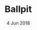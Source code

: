 ---
layout:      project
title:       Ballpit
date:        4 Jun 2018
# screenshot:
#   src:       /assets/img/projects/hyde-v2@0,25x.jpg
#   srcset:
#     1920w:   /assets/img/projects/hyde-v2.jpg
#     960w:    /assets/img/projects/hyde-v2@0,5x.jpg
#     480w:    /assets/img/projects/hyde-v2@0,25x.jpg
caption:     A p5.js ball simulation with collision detection.
description: >
  Ballpit is a collision detection simulation built using Canvas and P5.js.
links:
  - title:   View Project
    url:     ../../project_code/ballpit_p5/index.html
  - title:   Github
    url:     https://github.com/inspectordanno/ballpit_p5
featured:    false
---